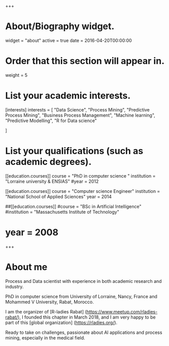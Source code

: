 +++
# About/Biography widget.
widget = "about"
active = true
date = 2016-04-20T00:00:00

# Order that this section will appear in.
weight = 5

# List your academic interests.
[interests]
  interests = [
    "Data Science", 
    "Process Mining", 
    "Predictive Process Mining",
    "Business Process Management",
    "Machine learning", 
    "Predictive Modelling", 
    "R for Data science"
    
  ]

# List your qualifications (such as academic degrees).
[[education.courses]]
  course = "PhD in computer science "
  institution = "Lorraine university & ENSIAS"
  #year = 2012

[[education.courses]]
  course = "Computer science Engineer"
  institution = "National School of Applied Sciences"
  year = 2014

##[[education.courses]]
  #course = "BSc in Artificial Intelligence"
  #institution = "Massachusetts Institute of Technology"
 # year = 2008
 
+++

# About me

Process and Data scientist with experience in both academic research and industry. 

PhD in computer science from University of Lorraine, Nancy, France and Mohammed V University, Rabat, Morocco.

I am the organizer of [R-ladies Rabat] (https://www.meetup.com/rladies-rabat/), I founded this chapter in March 2018, and I am very happy to be part of this [global organization] (https://rladies.org/).

Ready to take on challenges, passionate about AI applications and process mining, especially in the medical field. 



